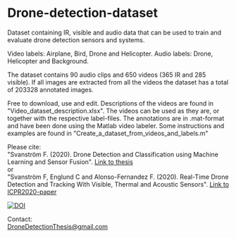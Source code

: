 # Drone-detection-dataset
Dataset containing IR, visible and audio data that can be used to train and evaluate drone detection sensors and systems.

Video labels: Airplane, Bird, Drone and Helicopter.
Audio labels: Drone, Helicopter and Background.

The dataset contains 90 audio clips and 650 videos (365 IR and 285 visible). If all images are extracted from all the videos the dataset has a total of 203328 annotated images.

Free to download, use and edit.
Descriptions of the videos are found in "Video_dataset_description.xlsx".
The videos can be used as they are, or together with the respective label-files.
The annotations are in .mat-format and have been done using the Matlab video labeler.
Some instructions and examples are found in "Create_a_dataset_from_videos_and_labels.m"

Please cite:  
"Svanström F. (2020). Drone Detection and Classification using Machine Learning and Sensor Fusion".
[Link to thesis](https://hh.diva-portal.org/smash/get/diva2:1434532/FULLTEXT02.pdf)  
or  
"Svanström F, Englund C and Alonso-Fernandez F. (2020). Real-Time Drone Detection and Tracking With Visible, Thermal and Acoustic Sensors".
[Link to ICPR2020-paper](https://arxiv.org/pdf/2007.07396.pdf)

[![DOI](https://zenodo.org/badge/doi/10.5281/zenodo.5500576.svg)](http://dx.doi.org/10.5281/zenodo.5500576)

Contact:  
DroneDetectionThesis@gmail.com
